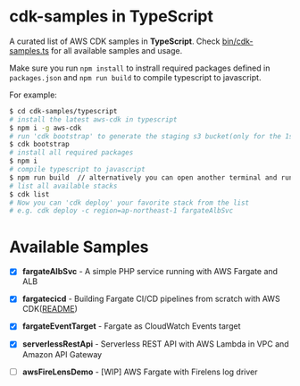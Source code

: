 # cdk-samples in TypeScript

A curated list of AWS CDK samples in **TypeScript**. Check [bin/cdk-samples.ts](bin/cdk-samples.ts) for all available samples and usage.

Make sure you run `npm install` to instrall required packages defined in `packages.json` and `npm run build` to compile typescript to javascript.

For example:

```bash
$ cd cdk-samples/typescript
# install the latest aws-cdk in typescript
$ npm i -g aws-cdk
# run 'cdk bootstrap' to generate the staging s3 bucket(only for the 1st time)
$ cdk bootstrap
# install all required packages
$ npm i
# compile typescript to javascript
$ npm run build  // alternatively you can open another terminal and run 'npm run watch'
# list all available stacks
$ cdk list
# Now you can 'cdk deploy' your favorite stack from the list
# e.g. cdk deploy -c region=ap-northeast-1 fargateAlbSvc
```




# Available Samples

- [x] **fargateAlbSvc** - A simple PHP service running with AWS Fargate and ALB
- [x] **fargatecicd** - Building Fargate CI/CD pipelines from scratch with AWS CDK([README](./fargate-cicd/README.md))
- [x] **fargateEventTarget** - Fargate as CloudWatch Events target 
- [x] **serverlessRestApi** - Serverless REST API with AWS Lambda in VPC and Amazon API Gateway
- [ ] **awsFireLensDemo** - [WIP] AWS Fargate with Firelens log driver



